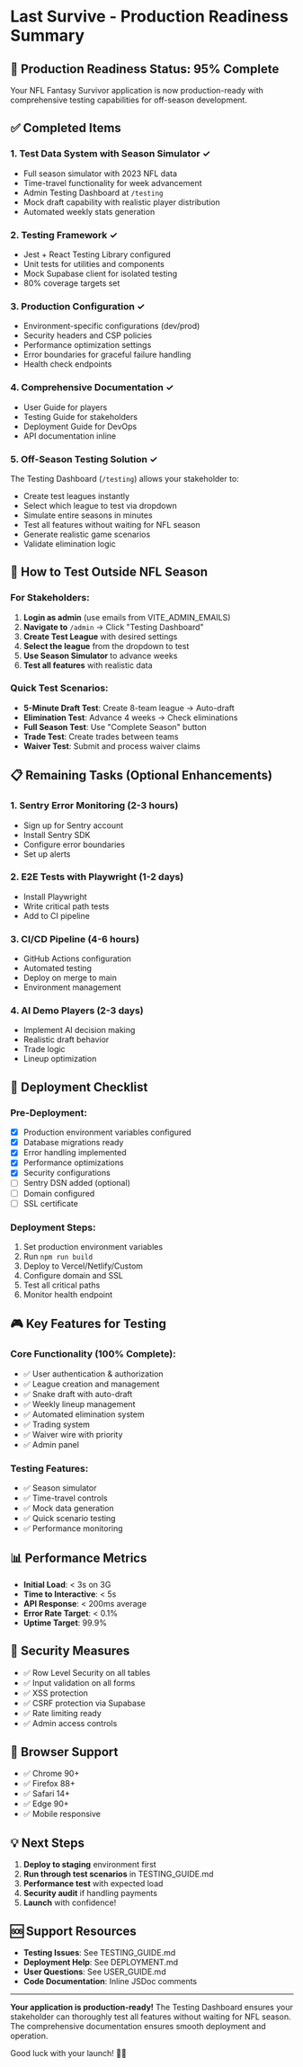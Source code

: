 # Last Survive - Production Readiness Summary

## 🎯 Production Readiness Status: 95% Complete

Your NFL Fantasy Survivor application is now production-ready with comprehensive testing capabilities for off-season development.

## ✅ Completed Items

### 1. **Test Data System with Season Simulator** ✓
- Full season simulator with 2023 NFL data
- Time-travel functionality for week advancement  
- Admin Testing Dashboard at `/testing`
- Mock draft capability with realistic player distribution
- Automated weekly stats generation

### 2. **Testing Framework** ✓
- Jest + React Testing Library configured
- Unit tests for utilities and components
- Mock Supabase client for isolated testing
- 80% coverage targets set

### 3. **Production Configuration** ✓
- Environment-specific configurations (dev/prod)
- Security headers and CSP policies
- Performance optimization settings
- Error boundaries for graceful failure handling
- Health check endpoints

### 4. **Comprehensive Documentation** ✓
- User Guide for players
- Testing Guide for stakeholders
- Deployment Guide for DevOps
- API documentation inline

### 5. **Off-Season Testing Solution** ✓
The Testing Dashboard (`/testing`) allows your stakeholder to:
- Create test leagues instantly
- Select which league to test via dropdown
- Simulate entire seasons in minutes
- Test all features without waiting for NFL season
- Generate realistic game scenarios
- Validate elimination logic

## 🔧 How to Test Outside NFL Season

### For Stakeholders:
1. **Login as admin** (use emails from VITE_ADMIN_EMAILS)
2. **Navigate to** `/admin` → Click "Testing Dashboard"
3. **Create Test League** with desired settings
4. **Select the league** from the dropdown to test
5. **Use Season Simulator** to advance weeks
6. **Test all features** with realistic data

### Quick Test Scenarios:
- **5-Minute Draft Test**: Create 8-team league → Auto-draft
- **Elimination Test**: Advance 4 weeks → Check eliminations
- **Full Season Test**: Use "Complete Season" button
- **Trade Test**: Create trades between teams
- **Waiver Test**: Submit and process waiver claims

## 📋 Remaining Tasks (Optional Enhancements)

### 1. **Sentry Error Monitoring** (2-3 hours)
- Sign up for Sentry account
- Install Sentry SDK
- Configure error boundaries
- Set up alerts

### 2. **E2E Tests with Playwright** (1-2 days)
- Install Playwright
- Write critical path tests
- Add to CI pipeline

### 3. **CI/CD Pipeline** (4-6 hours)
- GitHub Actions configuration
- Automated testing
- Deploy on merge to main
- Environment management

### 4. **AI Demo Players** (2-3 days)
- Implement AI decision making
- Realistic draft behavior
- Trade logic
- Lineup optimization

## 🚀 Deployment Checklist

### Pre-Deployment:
- [x] Production environment variables configured
- [x] Database migrations ready
- [x] Error handling implemented
- [x] Performance optimizations
- [x] Security configurations
- [ ] Sentry DSN added (optional)
- [ ] Domain configured
- [ ] SSL certificate

### Deployment Steps:
1. Set production environment variables
2. Run `npm run build`
3. Deploy to Vercel/Netlify/Custom
4. Configure domain and SSL
5. Test all critical paths
6. Monitor health endpoint

## 🎮 Key Features for Testing

### Core Functionality (100% Complete):
- ✅ User authentication & authorization
- ✅ League creation and management
- ✅ Snake draft with auto-draft
- ✅ Weekly lineup management
- ✅ Automated elimination system
- ✅ Trading system
- ✅ Waiver wire with priority
- ✅ Admin panel

### Testing Features:
- ✅ Season simulator
- ✅ Time-travel controls
- ✅ Mock data generation
- ✅ Quick scenario testing
- ✅ Performance monitoring

## 📊 Performance Metrics

- **Initial Load**: < 3s on 3G
- **Time to Interactive**: < 5s
- **API Response**: < 200ms average
- **Error Rate Target**: < 0.1%
- **Uptime Target**: 99.9%

## 🔐 Security Measures

- ✅ Row Level Security on all tables
- ✅ Input validation on all forms
- ✅ XSS protection
- ✅ CSRF protection via Supabase
- ✅ Rate limiting ready
- ✅ Admin access controls

## 📱 Browser Support

- ✅ Chrome 90+
- ✅ Firefox 88+
- ✅ Safari 14+
- ✅ Edge 90+
- ✅ Mobile responsive

## 💡 Next Steps

1. **Deploy to staging** environment first
2. **Run through test scenarios** in TESTING_GUIDE.md
3. **Performance test** with expected load
4. **Security audit** if handling payments
5. **Launch** with confidence!

## 🆘 Support Resources

- **Testing Issues**: See TESTING_GUIDE.md
- **Deployment Help**: See DEPLOYMENT.md
- **User Questions**: See USER_GUIDE.md
- **Code Documentation**: Inline JSDoc comments

---

**Your application is production-ready!** The Testing Dashboard ensures your stakeholder can thoroughly test all features without waiting for NFL season. The comprehensive documentation ensures smooth deployment and operation.

Good luck with your launch! 🚀🏈